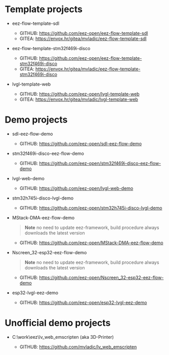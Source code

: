 # Template projects

- eez-flow-template-sdl

    - GITHUB: https://github.com/eez-open/eez-flow-template-sdl
    - GITEA:  https://envox.hr/gitea/mvladic/eez-flow-template-sdl

- eez-flow-template-stm32f469i-disco

    - GITHUB: https://github.com/eez-open/eez-flow-template-stm32f469i-disco
    - GITEA:  https://envox.hr/gitea/mvladic/eez-flow-template-stm32f469i-disco

- lvgl-template-web

    - GITHUB: https://github.com/eez-open/lvgl-template-web
    - GITEA:  https://envox.hr/gitea/mvladic/lvgl-template-web

# Demo projects

  - sdl-eez-flow-demo

      - GITHUB: https://github.com/eez-open/sdl-eez-flow-demo

  - stm32f469i-disco-eez-flow-demo

      - GITHUB: https://github.com/eez-open/stm32f469i-disco-eez-flow-demo

  - lvgl-web-demo

      - GITHUB: https://github.com/eez-open/lvgl-web-demo

  - stm32h745i-disco-lvgl-demo

      - GITHUB: https://github.com/eez-open/stm32h745i-disco-lvgl-demo

  - MStack-DMA-eez-flow-demo

      > **Note**
      > no need to update eez-framework, build procedure always downloads the latest version

      - GITHUB: https://github.com/eez-open/MStack-DMA-eez-flow-demo

  - Nscreen_32-esp32-eez-flow-demo

      > **Note**
      > no need to update eez-framework, build procedure always downloads the latest version

      - GITHUB: https://github.com/eez-open/Nscreen_32-esp32-eez-flow-demo

  - esp32-lvgl-eez-demo

      - GITHUB: https://github.com/eez-open/esp32-lvgl-eez-demo


# Unofficial demo projects

- C:\work\eez\lv_web_emscripten (aka 3D-Printer)

    - GITHUB: https://github.com/mvladic/lv_web_emscripten
